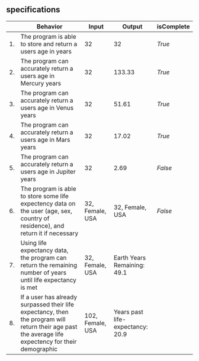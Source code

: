 ## specifications

| | Behavior | Input | Output | isComplete |
|----|----|----|----|----|
|1.| The program is able to store and return a users age in years | 32 | 32 | _True_ |
|2.| The program can accurately return a users age in Mercury years | 32 | 133.33 | _True_|
|3.| The program can accurately return a users age in Venus years | 32 | 51.61 | _True_ |
|4.| The program can accurately return a users age in Mars years | 32 | 17.02 | _True_ |
|5.| The program can accurately return a users age in Jupiter years | 32 | 2.69 | _False_|
|6.| The program is able to store some life expectency data on the user (age, sex, country of residence), and return it if necessary | 32, Female, USA | 32, Female, USA | _False_ |
|7.| Using life expectancy data, the program can return the remaining number of years until life expectancy is met | 32, Female, USA | Earth Years Remaining: 49.1 |
|8.| If a user has already surpassed their life expectancy, then the program will return their age past the average life expectency for their demographic | 102, Female, USA | Years past life-expectancy: 20.9 |